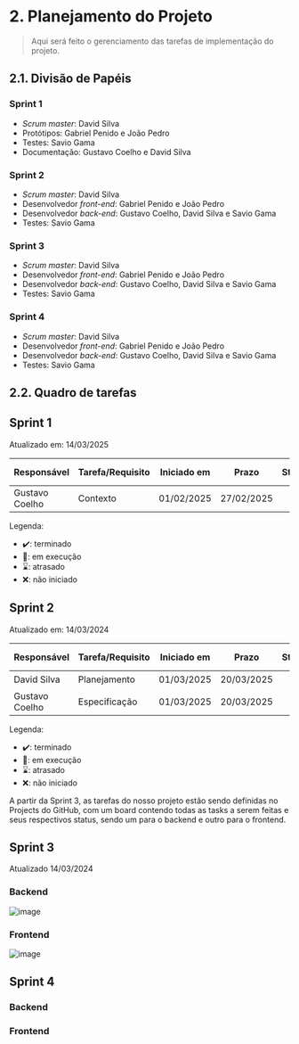 # 2. Planejamento do Projeto

> Aqui será feito o gerenciamento das tarefas de implementação do projeto.

## 2.1. Divisão de Papéis

### Sprint 1
- _Scrum master_: David Silva
- Protótipos: Gabriel Penido e João Pedro
- Testes: Savio Gama
- Documentação: Gustavo Coelho e David Silva

### Sprint 2
- _Scrum master_: David Silva
- Desenvolvedor _front-end_: Gabriel Penido e João Pedro
- Desenvolvedor _back-end_: Gustavo Coelho, David Silva e Savio Gama
- Testes: Savio Gama

### Sprint 3
- _Scrum master_: David Silva
- Desenvolvedor _front-end_: Gabriel Penido e João Pedro
- Desenvolvedor _back-end_: Gustavo Coelho, David Silva e Savio Gama
- Testes: Savio Gama

### Sprint 4
- _Scrum master_: David Silva 
- Desenvolvedor _front-end_: Gabriel Penido e João Pedro
- Desenvolvedor _back-end_: Gustavo Coelho, David Silva e Savio Gama
- Testes: Savio Gama

  
## 2.2. Quadro de tarefas

## Sprint 1

Atualizado em: 14/03/2025

| Responsável   | Tarefa/Requisito | Iniciado em    | Prazo      | Status | Terminado em    |
| :----         |    :----         |      :----:    | :----:     | :----: | :----:          |
| Gustavo Coelho        | Contexto | 01/02/2025     | 27/02/2025 | ✔️    | 25/02/2025      |

Legenda:
- ✔️: terminado
- 📝: em execução
- ⌛: atrasado
- ❌: não iniciado

  
## Sprint 2

Atualizado em: 14/03/2024

| Responsável   | Tarefa/Requisito | Iniciado em    | Prazo      | Status | Terminado em    |
| :----         |    :----         |      :----:    | :----:     | :----: | :----:          |
| David Silva        | Planejamento        | 01/03/2025     | 20/03/2025 | ✔️    | 14/03/2025      |
| Gustavo Coelho        | Especificação   | 01/03/2025    | 20/03/2025 | ✔️    |   14/03/2025    |

Legenda:
- ✔️: terminado
- 📝: em execução
- ⌛: atrasado
- ❌: não iniciado

A partir da Sprint 3, as tarefas do nosso projeto estão sendo definidas no Projects do GitHub, com um board contendo todas as tasks a serem feitas e seus respectivos status, sendo um para o backend e outro para o frontend.

## Sprint 3

Atualizado 14/03/2024

### Backend
![image](https://github.com/user-attachments/assets/1babbdd7-3ace-49e4-a734-100e96c0c0b8)

### Frontend
![image](https://github.com/user-attachments/assets/e0521469-6bfb-46bd-a5ff-28d2a3f256b3)

## Sprint 4

### Backend

### Frontend








